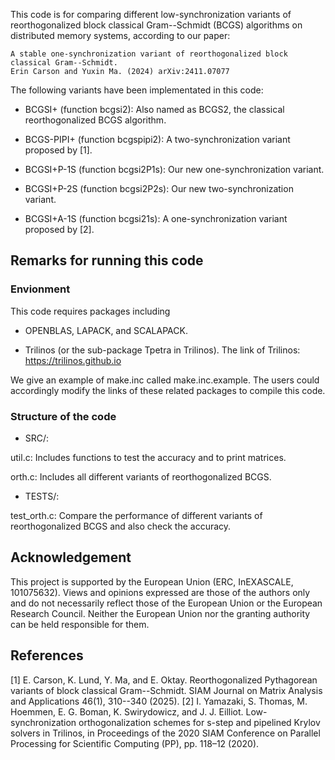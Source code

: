 This code is for comparing different low-synchronization variants of reorthogonalized block
classical Gram--Schmidt (BCGS) algorithms on distributed memory systems, according
to our paper:

    A stable one-synchronization variant of reorthogonalized block classical Gram--Schmidt.
    Erin Carson and Yuxin Ma. (2024) arXiv:2411.07077

The following variants have been implementated in this code:

* BCGSI+ (function bcgsi2): Also named as BCGS2, the classical reorthogonalized BCGS algorithm.

* BCGS-PIPI+ (function bcgspipi2): A two-synchronization variant proposed by [1].

* BCGSI+P-1S (function bcgsi2P1s): Our new one-synchronization variant.

* BCGSI+P-2S (function bcgsi2P2s): Our new two-synchronization variant.

* BCGSI+A-1S (function bcgsi21s): A one-synchronization variant proposed by [2].

## Remarks for running this code

### Envionment

This code requires packages including

* OPENBLAS, LAPACK, and SCALAPACK.

* Trilinos (or the sub-package Tpetra in Trilinos).
The link of Trilinos: https://trilinos.github.io

We give an example of make.inc called make.inc.example.
The users could accordingly modify the links of these related packages to compile this code.

### Structure of the code

* SRC/:

util.c: Includes functions to test the accuracy and to print matrices.

orth.c: Includes all different variants of reorthogonalized BCGS.


* TESTS/:

test_orth.c: Compare the performance of different variants of reorthogonalized BCGS and also check the accuracy.

## Acknowledgement

This project is supported by the European Union (ERC, InEXASCALE, 101075632).
Views and opinions expressed are those of the authors only and do not necessarily reflect those of the European Union or the European Research Council.
Neither the European Union nor the granting authority can be held responsible for them.

## References
[1] E. Carson, K. Lund, Y. Ma, and E. Oktay. Reorthogonalized Pythagorean variants of block classical Gram--Schmidt. SIAM Journal on Matrix Analysis and Applications 46(1), 310--340 (2025).
[2] I. Yamazaki, S. Thomas, M. Hoemmen, E. G. Boman, K. Swirydowicz, and J. J. Eilliot.
Low-synchronization orthogonalization schemes for s-step and pipelined Krylov solvers in
Trilinos, in Proceedings of the 2020 SIAM Conference on Parallel Processing for Scientific
Computing (PP), pp. 118–12 (2020).
